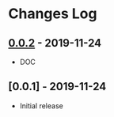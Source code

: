 # Changes Log

## [0.0.2] - 2019-11-24

* DOC

[0.0.2]: https://github.com/cmorisse/vscode-ikp3db/compare/v0.0.1...v0.0.2

## [0.0.1] - 2019-11-24

* Initial release
